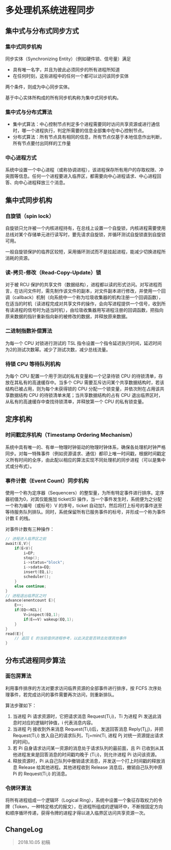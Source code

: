 # 多处理机系统进程同步

## 集中式与分布式同步方式

### 集中式同步机构

同步实体（Synchronizing Entity）（例如硬件锁、信号量）满足

- 具有唯一名字，并且为彼此必须同步的所有进程所知道
- 在任何时刻，这些进程中的任何一个都可以访问该同步实体

两个条件，则成为中心同步实体。

基于中心实体所构成的所有同步机构称为集中式同步机构。

### 集中式与分布式算法

- 集中式算法：中心控制节点判定多个进程需要同时访问共享资源或进行通信时，哪一个进程执行，判定所需要的信息全部集中在中心控制节点。
- 分布式算法：所有节点具有相同的信息，所有节点仅基于本地信息作出判断，所有节点要付出同样的工作量

### 中心进程方式

系统中设置一个中心进程（或称协调进程），该进程保存所有用户的存取权限、冲突图等信息。任何一个进程要进入临界区，都需要向中心进程请求、中心进程回答、向中心进程释放三个消息。

## 集中式同步机构

### 自旋锁（spin lock）

自旋锁只允许被一个内核进程持有，在总线上设置一个自旋锁，内核进程需要使用总线对某个存储单元进行读写时，要先请求自旋锁，并循环测试自旋锁直到自旋锁可用。

一般自旋锁保护的临界区较短，采用循环测试而不是挂起进程，能减少切换进程所消耗的资源。

### 读-拷贝-修改（Read-Copy-Update）锁

对于被 RCU 保护的共享文件（数据结构），进程都以读的形式访问。对写进程而言，在访问文件时，需先制作该文件的副本，对文件副本进行修改，并使用一个回调（callback）机制（向系统中一个称为垃圾收集器的机构注册一个回调函数），在适当的时机（读进程完成对共享文件的操作，会向写进程提供一个信号，收到所有读进程的信号时为适当时机），由垃圾收集器用写进程注册的回调函数，把指向原来数据的指针重新指向新的被修改的数据，并释放原来数据。

### 二进制指数补偿算法

为每一个 CPU 对锁进行测试的 TSL 指令设置一个指令延迟执行时间，延迟时间为2的测试次数幂。减少了测试次数，减少总线流量。

### 待锁 CPU 等待队列机构

为每个 CPU 配置一个用于测试的私有变量和一个记录待锁 CPU 的待锁清单，存放在其私有的高速缓存中。当多个 CPU 需要互斥访问某个共享数据结构时，若该结构已被占用，则为每个未获得锁的 CPU 分配一个锁变量，并依次附在占用该共享数据结构 CPU 的待锁清单末尾；当共享数据结构的占有 CPU 退出临界区时，从私有的高速缓存中查找待锁清单，并释放第一个 CPU 的私有锁变量。

## 定序机构

### 时间戳定序机构（Timestamp Ordering Mechanism）

系统中具有唯一的、有单一物理时钟驱动的物理时钟体系，确保各处理机时钟严格同步。对每一特殊事件（例如资源请求、通信）都印上唯一时间戳，根据时间戳定义所有时间的全序，由此配以相应的算法实现不同处理机的同步进程（可以是集中式或分布式）。

### 事件计数（Event Count）同步机构

使用一个称为定序器（Sequencers）的整型量，为所有特定事件进行排序。定序器初值为0，对其仅能施加 ticket(S) 操作，当一个事件发生时，系统便为之分配一个称为编号（或标号）V 的序号，ticket 自动加1，然后将打上标号的事件送至等待服务队列排队。同时，系统保留所有已服务事件的标号，并形成一个称为事件计数 E 的栈。

对事件计数有三种操作：

```C
// 进程进入临界区之前
await(E,V){
    if(E<V){
        i=EP;
        stop();
        i->status="block";
        i->sdata=EQ;
        insert(EQ,i);
        scheduler();
    }
    else continue;
}
// 进程退出临界区之时
advance(enentcount E){
    E++;
    if(EQ<>NIL){
        V=inspect(EQ,1);
        if(E==V) wakeup(EQ,1);
    }
}
read(E){
    // 返回 E 的当前值供进程参考，以此决定是否转去处理其他事件
}
```

## 分布式进程同步算法

### 面包房算法

利用事件排序的方法对要求访问临界资源的全部事件进行排序，按 FCFS 次序处理事件，若完成访问的事件需要再次访问，则重新排队。

算法步骤如下：

1. 当进程 Pi 请求资源时，它把请求消息 Request(Ti,i)，Ti 为进程 Pi 发送此消息时对应的逻辑时钟值，i 代表消息内容。
2. 当进程 Pj 接收到外来消息 Request(Ti,i)后，发送回答消息 Reply(Tj,j)，并把 Request(Ti,i) 放入自己的请求队列，Tj=min(Ti, 进程 Pj 对统一资源提出请求的时间)。
3. 若 Pi 自身请求访问某一资源的消息处于请求队列的最前面，且 Pi 已收到从其他进程发来是回答消息的时间戳均晚于 (Ti,i)，则允许进程 Pi 访问该资源。
4. 释放资源时，Pi 从自己队列中撤销请求消息，并发送一个打上时间戳的释放消息 Release 给其他进程。其他进程收到 Release 消息后，撤销自己队列中原 Pi 的 Request(Ti,i) 的消息。

### 令牌环算法

将所有进程组成一个逻辑环（Logical Ring），系统中设置一个象征存取权力的令牌（Token，一种特定格式的报文），在进程所组成的逻辑环中，不断按固定方向和顺序循环传递，获得令牌的进程才得以进入临界区访问共享资源一次。

## ChangeLog

> 2018.10.05 初稿